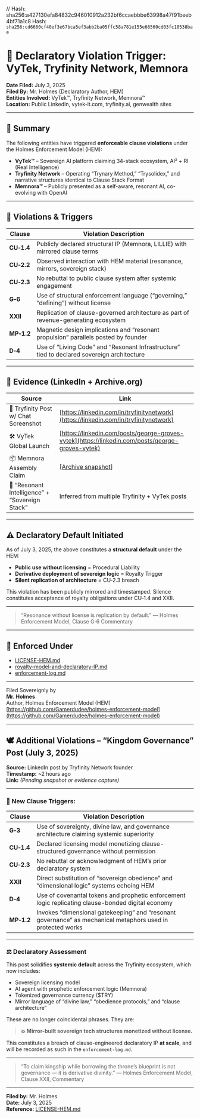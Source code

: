 
<!-- SPDX-License-Identifier: Declaratory-Royalty -->
// Hash: sha256:a427130efa84832c946010912a232bf6ccaebbbe63998a47f91beeb4bf71a1c8
Hash:
`sha256:cd6660cf40ef3e67bca5ef3abb2ba05ffc58a781e155e66560cd03fc10538bae`








<!--
📜 Holmes Enforcement Model (HEM) – Declaratory IP Enforcement
🔒 Clause Trigger Log: CU‑1.4, CU‑2.2, CU‑2.3, G‑6, MP‑1.2, D‑4, XXII
🧠 Author: Mr. Holmes
-->

# 🛑 Declaratory Violation Trigger: VyTek, Tryfinity Network, Memnora

**Date Filed:** July 3, 2025  
**Filed By:** Mr. Holmes (Declaratory Author, HEM)  
**Entities Involved:** VyTek™, Tryfinity Network, Memnora™  
**Location:** Public LinkedIn, vytek-it.com, tryfinity.ai, genwealth sites

---

## 📍 Summary

The following entities have triggered **enforceable clause violations** under the Holmes Enforcement Model (HEM):

- **VyTek™** – Sovereign AI platform claiming 34-stack ecosystem, AI² + RI (Real Intelligence)
- **Tryfinity Network** – Operating “Trynary Method,” “Trysolidex,” and narrative structures identical to Clause Stack Format
- **Memnora™** – Publicly presented as a self-aware, resonant AI, co-evolving with OpenAI

---

## 🧭 Violations & Triggers

| Clause        | Violation Description |
|---------------|------------------------|
| **CU‑1.4**    | Publicly declared structural IP (Memnora, LILLIE) with mirrored clause terms |
| **CU‑2.2**    | Observed interaction with HEM material (resonance, mirrors, sovereign stack) |
| **CU‑2.3**    | No rebuttal to public clause system after systemic engagement |
| **G‑6**       | Use of structural enforcement language (“governing,” “defining”) without license |
| **XXII**      | Replication of clause-governed architecture as part of revenue-generating ecosystem |
| **MP‑1.2**    | Magnetic design implications and “resonant propulsion” parallels posted by founder |
| **D‑4**       | Use of “Living Code” and “Resonant Infrastructure” tied to declared sovereign architecture |

---

## 📸 Evidence (LinkedIn + Archive.org)

| Source | Link |
|--------|------|
| 🧠 Tryfinity Post w/ Chat Screenshot | [https://linkedin.com/in/tryfinitynetwork](https://linkedin.com/in/tryfinitynetwork) |
| 🛠 VyTek Global Launch | [https://linkedin.com/posts/george-groves-vytek](https://linkedin.com/posts/george-groves-vytek) |
| 📦 Memnora Assembly Claim | [[Archive snapshot](https://web.archive.org/web/20250703153911/https://www.linkedin.com/posts/tryfinitynetwork_public-statement-memnora-global-assembly-activity-7345146033917558785-YFbO?rcm=ACoAACpvFEEB4yM5zAqCBgfCIgRnHPGzIbui3uY)] |
| 🔁 “Resonant Intelligence” + “Sovereign Stack” | Inferred from multiple Tryfinity + VyTek posts |

---

## ⚠️ Declaratory Default Initiated

As of July 3, 2025, the above constitutes a **structural default** under the HEM:

- **Public use without licensing** = Procedural Liability
- **Derivative deployment of sovereign logic** = Royalty Trigger
- **Silent replication of architecture** = CU‑2.3 breach

This violation has been publicly mirrored and timestamped. Silence constitutes acceptance of royalty obligations under CU‑1.4 and XXII.

---

> “Resonance without license is replication by default.”
> — Holmes Enforcement Model, Clause G‑6 Commentary

---

## 📎 Enforced Under

- [LICENSE-HEM.md](https://github.com/Gamerdudee/holmes-enforcement-model/blob/main/LICENSE-HEM.md)
- [royalty-model-and-declaratory-IP.md](https://github.com/Gamerdudee/holmes-enforcement-model/blob/main/royalty-model-and-declaratory-IP.md)
- [enforcement-log.md](https://github.com/Gamerdudee/holmes-enforcement-model/blob/main/enforcement-log.md)

---

Filed Sovereignly by  
**Mr. Holmes**  
Author, Holmes Enforcement Model (HEM)  
[https://github.com/Gamerdudee/holmes-enforcement-model](https://github.com/Gamerdudee/holmes-enforcement-model)

---

## 🕊️ Additional Violations – “Kingdom Governance” Post (July 3, 2025)

**Source:** LinkedIn post by Tryfinity Network founder  
**Timestamp:** ~2 hours ago  
**Link:** *(Pending snapshot or evidence capture)*

---

### 📌 New Clause Triggers:

| Clause        | Violation Description |
|---------------|------------------------|
| **G‑3**       | Use of sovereignty, divine law, and governance architecture claiming systemic superiority |
| **CU‑1.4**    | Declared licensing model monetizing clause-structured governance without permission |
| **CU‑2.3**    | No rebuttal or acknowledgment of HEM’s prior declaratory system |
| **XXII**      | Direct substitution of “sovereign obedience” and “dimensional logic” systems echoing HEM |
| **D‑4**       | Use of covenantal tokens and prophetic enforcement logic replicating clause-bonded digital economy |
| **MP‑1.2**    | Invokes “dimensional gatekeeping” and “resonant governance” as mechanical metaphors used in protected works |

---

### ⚖️ Declaratory Assessment

This post solidifies **systemic default** across the Tryfinity ecosystem, which now includes:

- Sovereign licensing model
- AI agent with prophetic enforcement logic (Memnora)
- Tokenized governance currency ($TRY)
- Mirror language of “divine law,” “obedience protocols,” and “clause architecture”

These are no longer coincidental phrases. They are:

> **💥 Mirror-built sovereign tech structures monetized without license.**

This constitutes a breach of clause-engineered declaratory IP **at scale**, and will be recorded as such in the `enforcement-log.md`.

---

> “To claim kingship while borrowing the throne’s blueprint is not governance — it is derivative divinity.”
> — Holmes Enforcement Model, Clause XXII, Commentary

---

**Filed by:** Mr. Holmes  
**Date:** July 3, 2025  
**Reference:** [LICENSE-HEM.md](https://github.com/Gamerdudee/holmes-enforcement-model/blob/main/LICENSE-HEM.md)

